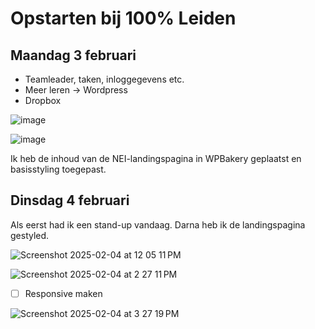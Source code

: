# Opstarten bij 100% Leiden
## Maandag 3 februari
- Teamleader, taken, inloggegevens etc.
- Meer leren -> Wordpress
- Dropbox

![image](https://github.com/user-attachments/assets/74dc6bab-240d-4900-857b-a4442b8e5092)

![image](https://github.com/user-attachments/assets/3450910a-74b2-491f-8eb4-7af3d60de9ab)

Ik heb de inhoud van de NEI-landingspagina in WPBakery geplaatst en basisstyling toegepast.

## Dinsdag 4 februari
Als eerst had ik een stand-up vandaag. Darna heb  ik de landingspagina gestyled.

![Screenshot 2025-02-04 at 12 05 11 PM](https://github.com/user-attachments/assets/158db5ac-c4d3-4af7-9b11-40ac7fc8194c)

![Screenshot 2025-02-04 at 2 27 11 PM](https://github.com/user-attachments/assets/f088c4ea-9982-476a-9760-8648c6eaefb8)

- [ ] Responsive maken


![Screenshot 2025-02-04 at 3 27 19 PM](https://github.com/user-attachments/assets/86cab61d-b8c7-48ac-b47d-4717d067ef12)

